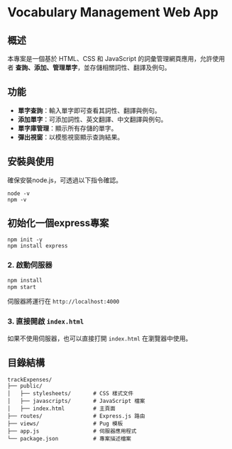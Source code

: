 # Vocabulary Management Web App

## 概述
本專案是一個基於 HTML、CSS 和 JavaScript 的詞彙管理網頁應用，允許使用者 **查詢、添加、管理單字**，並存儲相關詞性、翻譯及例句。

## 功能
- **單字查詢**：輸入單字即可查看其詞性、翻譯與例句。
- **添加單字**：可添加詞性、英文翻譯、中文翻譯與例句。
- **單字庫管理**：顯示所有存儲的單字。
- **彈出視窗**：以模態視窗顯示查詢結果。

## 安裝與使用
確保安裝node.js，可透過以下指令確認。
```
node -v
npm -v
```
## 初始化一個express專案
```
npm init -y
npm install express
```

### 2. 啟動伺服器
```sh
npm install
npm start
```
伺服器將運行在 `http://localhost:4000`

### 3. 直接開啟 `index.html`
如果不使用伺服器，也可以直接打開 `index.html` 在瀏覽器中使用。

## 目錄結構
```
trackExpenses/
├── public/
│   ├── stylesheets/       # CSS 樣式文件
│   ├── javascripts/       # JavaScript 檔案
│   ├── index.html         # 主頁面
├── routes/                # Express.js 路由
├── views/                 # Pug 模板
├── app.js                 # 伺服器應用程式
└── package.json           # 專案描述檔案
```
